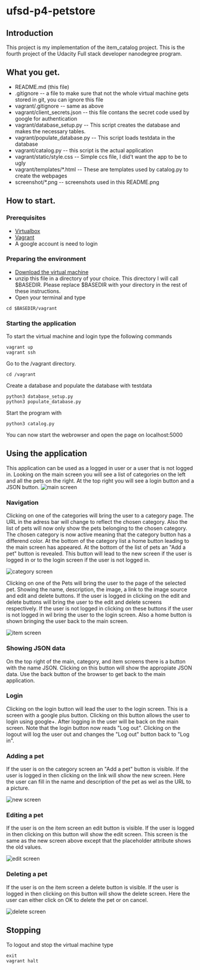 # ufsd-p4-petstore
## Introduction
This project is my implementation of the item\_catalog project. This is the fourth project of the Udacity Full stack developer nanodegree program.


## What you get.
* README.md (this file)
* .gitignore -- a file to make sure that not the whole virtual machine gets stored in git, you can ignore this file
* vagrant/.gitignore -- same as above
* vagrant/client\_secrets.json -- this file contans the secret code used by google for authentication
* vagrant/database\_setup.py -- This script creates the database and makes the necessary tables.
* vagrant/populate\_database.py -- This script loads testdata in the database
* vagrant/catalog.py -- this script is the actual application
* vagrant/static/style.css -- Simple ccs file, I did't want the app to be to ugly
* vagrant/templates/\*.html -- These are templates used by catalog.py to create the webpages
* screenshot/\*.png -- screenshots used in this README.png

## How to start.
### Prerequisites
* [Virtualbox](https://www.virtualbox.org/)
* [Vagrant](https://www.vagrantup.com/)
* A google account is need to login

### Preparing the environment
* [Download the virtual machine](https://d17h27t6h515a5.cloudfront.net/topher/2017/August/59822701_fsnd-virtual-machine/fsnd-virtual-machine.zip)
* unzip this file in a directory of your choice. This directory I will call $BASEDIR. Please replace $BASEDIR with your directory in the rest of these instructions.
* Open your terminal and type
```
cd $BASEDIR/vagrant
```
### Starting the application
To start the virtual machine and login type the following commands
```
vagrant up
vagrant ssh
```
Go to the /vagrant directory.
```
cd /vagrant
```
Create a database and populate the database with testdata
```
python3 database_setup.py
python3 populate_database.py
```
Start the program with
```
python3 catalog.py
```
You can now start the webrowser and open the page on localhost:5000

## Using the application
This application can be used as a logged in user or a user that is not logged in. Looking on the main screen you will see a list of categories on the left and all the pets on the right. At the top right you will see a login button and a JSON button.
![main screen](/screenshots/MainScreen.png "Main screen")

### Navigation
Clicking on one of the categories will bring the user to a category page. The URL in the adress bar will change to reflect the chosen category. Also the list of pets will now only show the pets belonging to the chosen category. The chosen category is now active meaning that the category button has a differend color. At the bottom of the category list a home button leading to the main screen has appeared. At the bottom of the list of pets an "Add a pet" button is revealed. This button will lead to the new screen if the user is logged in or to the login screen if the user is not logged in.

![category screen](/screenshots/CategoryScreen.png "Category screen")

Clicking on one of the Pets will bring the user to the page of the selected pet. Showing the name, description, the image, a link to the image source and edit and delete buttons. If the user is logged in clicking on the edit and delete buttons will bring the user to the edit and delete screens respectively. If the user is not logged in clicking on these buttons if the user is not logged in wil bring the user to the login screen. Also a home button is shown bringing the user back to the main screen.

![item screen](/screenshots/ItemScreen.png "Item screen")

### Showing JSON data
On the top right of the main, category, and item screens there is a button with the name JSON. Clicking on this button will show the appropiate JSON data. Use the back button of the browser to get back to the main application. 

### Login
Clicking on the login button will lead the user to the login screen. This is a screen with a google plus button. Clicking on this button allows the user to login using google+. After logging in the user will be back on the main screen. Note that the login button now reads "Log out". Clicking on the logout will log the user out and changes the "Log out" button back to "Log in".

### Adding a pet
If the user is on the category screen an "Add a pet" button is visible. If the user is logged in then clicking on the link will show the new screen. Here the user can fill in the name and description of the pet as wel as the URL to a picture. 

![new screen](/screenshots/NewScreen.png "New screen")

### Editing a pet
If the user is on the item screen an edit button is visible. If the user is logged in then clicking on this button will show the edit screen. This screen is the same as the new screen above except that the placeholder attribute shows the old values.

![edit screen](/screenshots/EditScreen.png "Edit screen")

### Deleting a pet
If the user is on the item screen a delete button is visible. If the user is logged in then clicking on this button will show the delete screen. Here the user can either click on OK to delete the pet or on cancel. 

![delete screen](/screenshots/DeleteScreen.png "Delete screen")

## Stopping
To logout and stop the virtual machine type
```
exit
vagrant halt
```